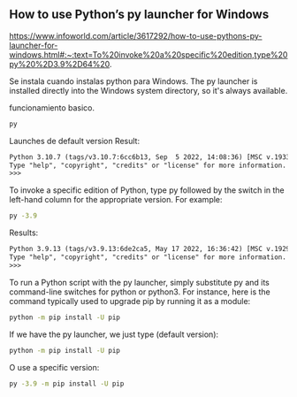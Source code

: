 ## How to use Python’s py launcher for Windows

https://www.infoworld.com/article/3617292/how-to-use-pythons-py-launcher-for-windows.html#:~:text=To%20invoke%20a%20specific%20edition,type%20py%20%2D3.9%2D64%20.


Se instala cuando instalas python para Windows. The py launcher is installed directly into the Windows system directory, so it's always available.

funcionamiento basico.

```bash
py
```
Launches de default version
Result:

```txt
Python 3.10.7 (tags/v3.10.7:6cc6b13, Sep  5 2022, 14:08:36) [MSC v.1933 64 bit (AMD64)] on win32
Type "help", "copyright", "credits" or "license" for more information.
>>>
```

To invoke a specific edition of Python, type py followed by the switch in the left-hand column for the appropriate version. For example:

```bash
py -3.9
```

Results:

```txt
Python 3.9.13 (tags/v3.9.13:6de2ca5, May 17 2022, 16:36:42) [MSC v.1929 64 bit (AMD64)] on win32
Type "help", "copyright", "credits" or "license" for more information.
>>>
```

To run a Python script with the py launcher, simply substitute py and its command-line switches for python or python3. For instance, here is the command typically used to upgrade pip by running it as a module:

```bash
python -m pip install -U pip
```

If we have the py launcher, we just type (default version):

```bash
python -m pip install -U pip
```

O use a specific version:

```bash
py -3.9 -m pip install -U pip
```